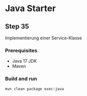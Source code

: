 # Java Starter #

## Step 35

Implementierung einer Service-Klasse

### Prerequisites
- Java 17 JDK
- Maven

### Build and run

```shell
mvn clean package exec:java
```
